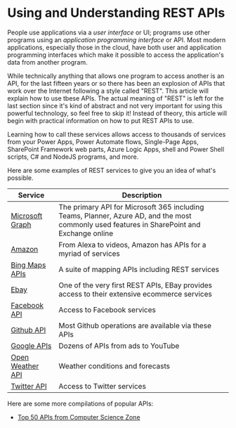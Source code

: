 # Using and Understanding REST APIs

People use applications via a _user interface_ or UI; programs use other programs using an _application programming interface_ or API. Most modern applications, especially those in the cloud, have both user and application programming interfaces which make it possible to access the application's data from another program.

While technically anything that allows one program to access another is an API, for the last fifteen years or so there has been an explosion of APIs that work over the Internet following a style called "REST". This article will explain how to use tbese APIs. The actual meaning of "REST" is left for the last section since it's kind of abstract and not very important for using this powerful technology, so feel free to skip it! Instead of theory, this article will begin with practical information on how to put REST APIs to use.

Learning how to call these services allows access to thousands of services from your Power Apps, Power Automate flows, Single-Page Apps, SharePoint Framework web parts, Azure Logic Apps, shell and Power Shell scripts, C# and NodeJS programs, and more.

Here are some examples of REST services to give you an idea of what's possible.

| Service | Description |
|--|--|
| [Microsoft Graph](https://docs.microsoft.com/en-us/graph/overview) | The primary API for Microsoft 365 including Teams, Planner, Azure AD, and the most commonly used features in SharePoint and Exchange online |
| [Amazon](https://developer.amazon.com/) | From Alexa to videos, Amazon has APIs for a myriad of services |
| [Bing Maps APIs](https://www.microsoft.com/en-us/maps/choose-your-bing-maps-api) | A suite of mapping APIs including REST services |
| [Ebay](https://developer.ebay.com/docs) | One of the very first REST APIs, EBay provides access to their extensive ecommerce services |
| [Facebook API](https://developers.facebook.com/docs/apis-and-sdks) | Access to Facebook services |
| [Github API](https://docs.github.com/en/rest) | Most Github operations are available via these APIs |
| [Google APIs](https://developers.google.com/apis-explorer/) | Dozens of APIs from ads to YouTube |
| [Open Weather API](https://openweathermap.org/api) | Weather conditions and forecasts |
| [Twitter API](https://developer.twitter.com/en/docs/twitter-api) | Access to Twitter services |

Here are some more compilations of popular APIs:
* [Top 50 APIs from Computer Science Zone](https://www.computersciencezone.org/50-most-useful-apis-for-developers/#:~:text=%2050%20Most%20Useful%20APIs%20for%20Developers%20,The%20ability%20to%20log%20into%20a...%20More)